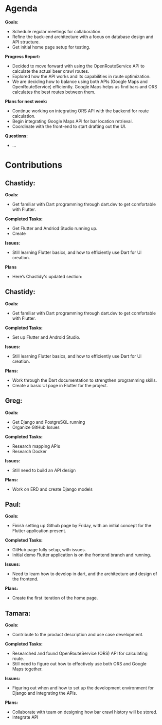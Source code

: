 # Agenda

**Goals:**
- Schedule regular meetings for collaboration.
- Refine the back-end architecture with a focus on database design and API structure.
- Get initial home page setup for testing.

**Progress Report:**
- Decided to move forward with using the OpenRouteService API to calculate the actual beer crawl routes.
- Explored how the API works and its capabilities in route optimization.
- We are deciding how to balance using both APIs (Google Maps and OpenRouteService) efficiently. Google Maps helps us find bars and ORS calculates the best routes between them.

**Plans for next week:**
- Continue working on integrating ORS API with the backend for route calculation.
- Begin integrating Google Maps API for bar location retrieval.
- Coordinate with the front-end to start drafting out the UI.
  
**Questions:**
- ...

# Contributions

## Chastidy: 
**Goals:**
- Get familiar with Dart programming through dart.dev to get comfortable with Flutter.

**Completed Tasks:** 
- Get Flutter and Andriod Studio running up.
- Create 

**Issues:** 
- Still learning Flutter basics, and how to efficiently use Dart for UI creation.


**Plans** 
- Here’s Chastidy's updated section:

## Chastidy: 
**Goals:**
- Get familiar with Dart programming through dart.dev to get comfortable with Flutter.

**Completed Tasks:**
- Set up Flutter and Android Studio.

**Issues:**
- Still learning Flutter basics, and how to efficiently use Dart for UI creation.

**Plans:**
- Work through the Dart documentation to strengthen programming skills.
- Create a basic UI page in Flutter for the project.

## Greg: 
**Goals:**
- Get Django and PostgreSQL running
- Organize GitHub Issues

**Completed Tasks:**
- Research mapping APIs
- Research Docker

**Issues:**
- Still need to build an API design

**Plans:**
- Work on ERD and create Django models

## Paul: 
**Goals:**
- Finish setting up Github page by Friday, with an initial concept for the Flutter application present.

**Completed Tasks:**
- GitHub page fully setup, with issues.
- Initial demo Flutter application is on the frontend branch and running.

**Issues:**
- Need to learn how to develop in dart, and the architecture and design of the frontend.

**Plans:**
- Create the first iteration of the home page.

## Tamara:
**Goals:**
- Contribute to the product description and use case development.

**Completed Tasks:**
- Researched and found OpenRouteService (ORS) API for calculating route.
- Still need to figure out how to effectively use both ORS and Google Maps together.
  
**Issues:**
- Figuring out when and how to set up the development environment for Django and integrating the APIs.

**Plans:**
- Collaborate with team on designing how bar crawl history will be stored.
- Integrate API
